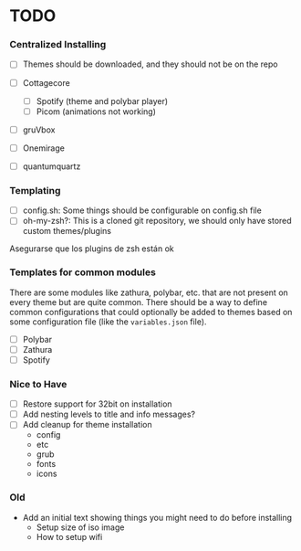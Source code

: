 # TODO

### Centralized Installing

- [ ] Themes should be downloaded, and they should not be on the repo

- [ ] Cottagecore
  - [ ] Spotify (theme and polybar player)
  - [ ] Picom (animations not working)
- [ ] gruVbox
- [ ] Onemirage
- [ ] quantumquartz

### Templating

- [ ] config.sh: Some things should be configurable on config.sh file
- [ ] oh-my-zsh?: This is a cloned git repository, we should only have stored custom themes/plugins

Asegurarse que los plugins de zsh están ok

### Templates for common modules

There are some modules like zathura, polybar, etc. that are not present on every theme but are quite common. There should be a way to define common configurations that could optionally be added to themes based on some configuration file (like the `variables.json` file).

- [ ] Polybar
- [ ] Zathura
- [ ] Spotify

### Nice to Have

- [ ] Restore support for 32bit on installation
- [ ] Add nesting levels to title and info messages?
- [ ] Add cleanup for theme installation
  - config
  - etc
  - grub
  - fonts
  - icons

### Old

- Add an initial text showing things you might need to do before installing
  - Setup size of iso image
  - How to setup wifi
